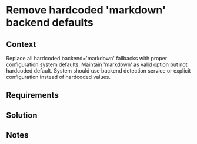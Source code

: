 # Remove hardcoded 'markdown' backend defaults

## Context

Replace all hardcoded backend='markdown' fallbacks with proper configuration system defaults. Maintain 'markdown' as valid option but not hardcoded default. System should use backend detection service or explicit configuration instead of hardcoded values.

## Requirements

## Solution

## Notes
